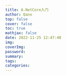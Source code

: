 ```yaml
---
title: A.NetCore入门
author: Qanx
top: false
cover: false
toc: true
mathjax: false
date: 2022-11-25 12:47:40
img:
coverImg:
password:
summary:
tags:
categories:
---
```

